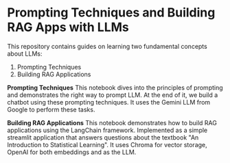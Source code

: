 # Prompting Techniques and Building RAG Apps with LLMs

This repository contains guides on learning two fundamental concepts about LLMs:
1. Prompting Techniques
2. Building RAG Applications

**Prompting Techniques**
This notebook dives into the principles of prompting and demonstrates the right way to prompt LLM. At the end of it, we build a chatbot using these prompting techniques. It uses the Gemini LLM from Google to perform these tasks.

**Building RAG Applications**
This notebook demonstrates how to build RAG applications using the LangChain framework. Implemented as a simple streamlit application that answers questions about the textbook "An Introduction to Statistical Learning". It uses Chroma for vector storage, OpenAI for both embeddings and as the LLM.
